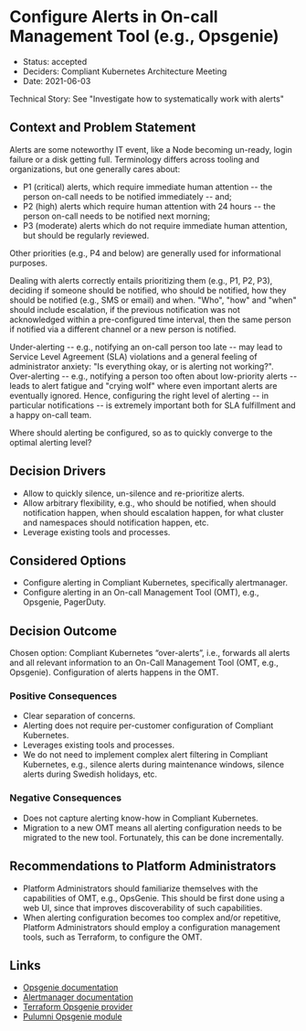# Configure Alerts in On-call Management Tool (e.g., Opsgenie)

* Status: accepted
* Deciders: Compliant Kubernetes Architecture Meeting
* Date: 2021-06-03

Technical Story: See "Investigate how to systematically work with alerts"

## Context and Problem Statement

Alerts are some noteworthy IT event, like a Node becoming un-ready, login failure or a disk getting full.
Terminology differs across tooling and organizations, but one generally cares about:

* P1 (critical) alerts, which require immediate human attention -- the person on-call needs to be notified immediately -- and;
* P2 (high) alerts which require human attention with 24 hours -- the person on-call needs to be notified next morning;
* P3 (moderate) alerts which do not require immediate human attention, but should be regularly reviewed.

Other priorities (e.g., P4 and below) are generally used for informational purposes.

Dealing with alerts correctly entails prioritizing them (e.g., P1, P2, P3), deciding if someone should be notified, who should be notified, how they should be notified (e.g., SMS or email) and when.
"Who", "how" and "when" should include escalation, if the previous notification was not acknowledged within a pre-configured time interval, then the same person if notified via a different channel or a new person is notified.

Under-alerting -- e.g., notifying an on-call person too late -- may lead to Service Level Agreement (SLA) violations and a general feeling of administrator anxiety: "Is everything okay, or is alerting not working?".
Over-alerting -- e.g., notifying a person too often about low-priority alerts -- leads to alert fatigue and "crying wolf" where even important alerts are eventually ignored.
Hence, configuring the right level of alerting -- in particular notifications -- is extremely important both for SLA fulfillment and a happy on-call team.

Where should alerting be configured, so as to quickly converge to the optimal alerting level?

## Decision Drivers

* Allow to quickly silence, un-silence and re-prioritize alerts.
* Allow arbitrary flexibility, e.g., who should be notified, when should notification happen, when should escalation happen, for what cluster and namespaces should notification happen, etc.
* Leverage existing tools and processes.

## Considered Options

* Configure alerting in Compliant Kubernetes, specifically alertmanager.
* Configure alerting in an On-call Management Tool (OMT), e.g., Opsgenie, PagerDuty.

## Decision Outcome

Chosen option: Compliant Kubernetes “over-alerts”, i.e., forwards all alerts and all relevant information to an On-Call Management Tool (OMT, e.g., Opsgenie).
Configuration of alerts happens in the OMT.

### Positive Consequences

* Clear separation of concerns.
* Alerting does not require per-customer configuration of Compliant Kubernetes.
* Leverages existing tools and processes.
* We do not need to implement complex alert filtering in Compliant Kubernetes, e.g., silence alerts during maintenance windows, silence alerts during Swedish holidays, etc.

### Negative Consequences

* Does not capture alerting know-how in Compliant Kubernetes.
* Migration to a new OMT means all alerting configuration needs to be migrated to the new tool. Fortunately, this can be done incrementally.

## Recommendations to Platform Administrators

* Platform Administrators should familiarize themselves with the capabilities of OMT, e.g., OpsGenie. This should be first done using a web UI, since that improves discoverability of such capabilities.
* When alerting configuration becomes too complex and/or repetitive, Platform Administrators should employ a configuration management tools, such as Terraform, to configure the OMT.

## Links

* [Opsgenie documentation](https://docs.opsgenie.com/)
* [Alertmanager documentation](https://prometheus.io/docs/alerting/latest/alertmanager/)
* [Terraform Opsgenie provider](https://registry.terraform.io/providers/opsgenie/opsgenie/latest/docs)
* [Pulumni Opsgenie module](https://www.pulumi.com/registry/packages/opsgenie/api-docs/)
